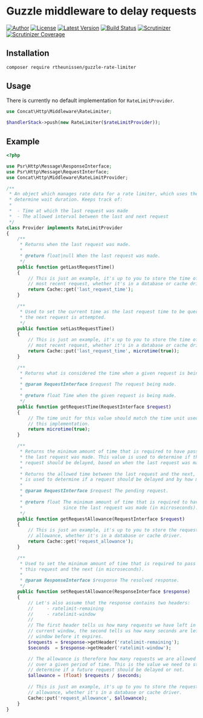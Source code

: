 # Guzzle middleware to delay requests

[![Author](http://img.shields.io/badge/author-@rudi_theunissen-blue.svg?style=flat-square)](https://twitter.com/rudi_theunissen)
[![License](https://img.shields.io/packagist/l/rtheunissen/guzzle-rate-limiter.svg?style=flat-square)](https://packagist.org/packages/rtheunissen/guzzle-rate-limiter)
[![Latest Version](https://img.shields.io/packagist/v/rtheunissen/guzzle-rate-limiter.svg?style=flat-square)](https://packagist.org/packages/rtheunissen/guzzle-rate-limiter)
[![Build Status](https://img.shields.io/travis/rtheunissen/guzzle-rate-limiter.svg?style=flat-square&branch=master)](https://travis-ci.org/rtheunissen/guzzle-rate-limiter)
[![Scrutinizer](https://img.shields.io/scrutinizer/g/rtheunissen/guzzle-rate-limiter.svg?style=flat-square)](https://scrutinizer-ci.com/g/rtheunissen/guzzle-rate-limiter/)
[![Scrutinizer Coverage](https://img.shields.io/scrutinizer/coverage/g/rtheunissen/guzzle-rate-limiter.svg?style=flat-square)](https://scrutinizer-ci.com/g/rtheunissen/guzzle-rate-limiter/)

## Installation

```bash
composer require rtheunissen/guzzle-rate-limiter
```

## Usage

There is currently no default implementation for `RateLimitProvider`.

```php
use Concat\Http\Middleware\RateLimiter;

$handlerStack->push(new RateLimiter($rateLimitProvider));
```

## Example

```php
<?php

use Psr\Http\Message\ResponseInterface;
use Psr\Http\Message\RequestInterface;
use Concat\Http\Middleware\RateLimitProvider;

/**
 * An object which manages rate data for a rate limiter, which uses the data to
 * determine wait duration. Keeps track of:
 *
 *  - Time at which the last request was made
 *  - The allowed interval between the last and next request
 */
class Provider implements RateLimitProvider
{
    /**
     * Returns when the last request was made.
     *
     * @return float|null When the last request was made.
     */
    public function getLastRequestTime()
    {
        // This is just an example, it's up to you to store the time of the
        // most recent request, whether it's in a database or cache driver.
        return Cache::get('last_request_time');
    }

    /**
     * Used to set the current time as the last request time to be queried when
     * the next request is attempted.
     */
    public function setLastRequestTime()
    {
        // This is just an example, it's up to you to store the time of the
        // most recent request, whether it's in a database or cache driver.
        return Cache::put('last_request_time', microtime(true));
    }

    /**
     * Returns what is considered the time when a given request is being made.
     *
     * @param RequestInterface $request The request being made.
     *
     * @return float Time when the given request is being made.
     */
    public function getRequestTime(RequestInterface $request)
    {
        // The time unit for this value should match the time unit used across
        // this implementation.
        return microtime(true);
    }

    /**
     * Returns the minimum amount of time that is required to have passed since
     * the last request was made. This value is used to determine if the current
     * request should be delayed, based on when the last request was made.
     *
     * Returns the allowed time between the last request and the next, which
     * is used to determine if a request should be delayed and by how much.
     *
     * @param RequestInterface $request The pending request.
     *
     * @return float The minimum amount of time that is required to have passed
     *               since the last request was made (in microseconds).
     */
    public function getRequestAllowance(RequestInterface $request)
    {
        // This is just an example, it's up to you to store the request 
        // allowance, whether it's in a database or cache driver.
        return Cache::get('request_allowance');
    }

    /**
     * Used to set the minimum amount of time that is required to pass between
     * this request and the next (in microseconds).
     *
     * @param ResponseInterface $response The resolved response.
     */
    public function setRequestAllowance(ResponseInterface $response)
    {
        // Let's also assume that the response contains two headers:
        //     - ratelimit-remaining
        //     - ratelimit-window
        //
        // The first header tells us how many requests we have left in the 
        // current window, the second tells us how many seconds are left in the
        // window before it expires.
        $requests = $response->getHeader('ratelimit-remaining');
        $seconds  = $response->getHeader('ratelimit-window');

        // The allowance is therefore how many requests we are allowed to make
        // over a given period of time. This is the value we need to store to
        // determine if a future request should be delayed or not.
        $allowance = (float) $requests / $seconds;
    
        // This is just an example, it's up to you to store the request 
        // allowance, whether it's in a database or cache driver.
        Cache::put('request_allowance', $allowance);
    }
}
```

